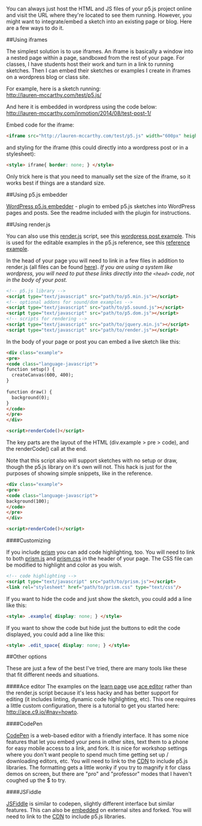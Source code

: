 You can always just host the HTML and JS files of your p5.js project online and visit the URL where they're located to see them running. However, you might want to integrate/embed a sketch into an existing page or blog. Here are a few ways to do it.

##Using iframes

The simplest solution is to use iframes. An iframe is basically a window into a nested page within a page, sandboxed from the rest of your page. For classes, I have students host their work and turn in a link to running sketches. Then I can embed their sketches or examples I create in iframes on a wordpress blog or class site.

For example, here is a sketch running:<br>
http://lauren-mccarthy.com/test/p5.js/

And here it is embedded in wordpress using the code below:<br>
http://lauren-mccarthy.com/inmotion/2014/08/test-post-1/

Embed code for the iframe:
```html
<iframe src="http://lauren-mccarthy.com/test/p5.js" width="600px" height="400px"></iframe>
```

and styling for the iframe (this could directly into a wordpress post or in a stylesheet):
```html
<style> iframe{ border: none; } </style>
```

Only trick here is that you need to manually set the size of the iframe, so it works best if things are a standard size.

##Using p5.js embedder

[WordPress p5.js embedder](https://wordpress.org/plugins/p5-embedder/) - plugin to embed p5.js sketches into WordPress pages and posts. See the readme included with the plugin for instructions.


##Using render.js

You can also use this [render.js](https://github.com/lmccart/p5js.org/blob/master/js/render.js) script, see this [wordpress post example](http://lauren-mccarthy.com/inmotion/2014/08/test-post-2/). This is used for the editable examples in the p5.js reference, see this [reference example](http://p5js.org/reference/#p5/colorMode). 

In the head of your page you will need to link in a few files in addition to render.js (all files can be found [here](https://github.com/lmccart/p5js.org/tree/master/js)). _If you are using a system like wordpress, you will need to put these links directly into the `<head>` code, not in the body of your post._

```html
<!-- p5.js library -->
<script type="text/javascript" src="path/to/p5.min.js"></script>
<!-- optional addons for sound/dom examples -->
<script type="text/javascript" src="path/to/p5.sound.js"></script>
<script type="text/javascript" src="path/to/p5.dom.js"></script>
<!-- scripts for rendering -->
<script type="text/javascript" src="path/to/jquery.min.js"></script>
<script type="text/javascript" src="path/to/render.js"></script>
```

In the body of your page or post you can embed a live sketch like this:
```html
<div class="example">
<pre>
<code class="language-javascript">
function setup() {
  createCanvas(600, 400);
}
 
function draw() {
  background(0);
}
</code>
</pre>
</div>

<script>renderCode()</script>
```

The key parts are the layout of the HTML (div.example > pre > code), and the renderCode() call at the end. 

Note that this script also will support sketches with no setup or draw, though the p5.js library on it's own will not. This hack is just for the purposes of showing simple snippets, like in the reference.
```html
<div class="example">
<pre>
<code class="language-javascript">
background(100);
</code>
</pre>
</div>

<script>renderCode()</script>
```

####Customizing

If you include [prism](http://prismjs.com/) you can add code highlighting, too. You will need to link to both [prism.js](https://github.com/lmccart/p5js.org/blob/master/js/vendor/prism.js) and [prism.css](https://github.com/lmccart/p5js.org/blob/master/css/prism.css) in the header of your page. The CSS file can be modified to highlight and color as you wish.

```html
<!-- code highlighting -->
<script type="text/javascript" src="path/to/prism.js"></script> 
<link rel="stylesheet" href="path/to/prism.css" type="text/css"/>
```

If you want to hide the code and just show the sketch, you could add a line like this:
```html
<style> .example{ display: none; } </style>
```

If you want to show the code but hide just the buttons to edit the code displayed, you could add a line like this:
```html
<style> .edit_space{ display: none; } </style>
```

##Other options

These are just a few of the best I've tried, there are many tools like these that fit different needs and situations.

####Ace editor
The examples on the [learn page](http://p5js.org/learn/#examples) use [ace editor](http://ace.c9.io/#nav=about) rather than the render.js script because it's less hacky and has better support for editing (it includes linting, dynamic code highlighting, etc). This one requires a little custom configuration, there is a tutorial to get you started here: http://ace.c9.io/#nav=howto. 

####CodePen

[CodePen](http://codepen.io/) is a web-based editor with a friendly interface. It has some nice features that let you embed your pens in other sites, text them to a phone for easy mobile access to a link, and fork. It is nice for workshop settings where you don't want people to spend much time getting set up / downloading editors, etc. You will need to link to the [CDN](http://jsdelivr.com/#!p5.js) to include p5.js libraries. The formatting gets a little wonky if you try to magnify it for class demos on screen, but there are "pro" and "professor" modes that I haven't coughed up the $ to try.

####JSFiddle

[JSFiddle](http://jsfiddle.net) is similar to codepen, slightly different interface but similar features. This can also be [embedded](http://doc.jsfiddle.net/use/embedding.html) on external sites and forked. You will need to link to the [CDN](http://jsdelivr.com/#!p5.js) to include p5.js libraries.